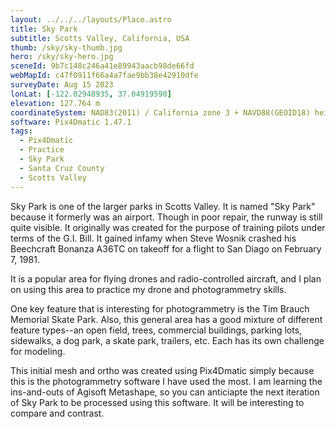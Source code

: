 ```yaml
---
layout: ../../../layouts/Place.astro
title: Sky Park
subtitle: Scotts Valley, California, USA
thumb: /sky/sky-thumb.jpg
hero: /sky/sky-hero.jpg
sceneId: 9b7c148c246a41e89943aacb98de66fd
webMapId: c47f0911f66a4a7fae9bb38e42910dfe
surveyDate: Aug 15 2023
lonLat: [-122.02948935, 37.04919590]
elevation: 127.764 m
coordinateSystem: NAD83(2011) / California zone 3 + NAVD88(GEOID18) height
software: Pix4Dmatic 1.47.1
tags:
  - Pix4Dmatic
  - Practice
  - Sky Park
  - Santa Cruz County
  - Scotts Valley
---
```


Sky Park is one of the larger parks in Scotts Valley. It is named "Sky Park" because it formerly was an airport. Though in poor repair, the runway is still quite visible. It originally was created for the purpose of training pilots under terms of the G.I. Bill. It gained infamy when Steve Wosnik crashed his Beechcraft Bonanza A36TC on takeoff for a flight to San Diago on February 7, 1981.

It is a popular area for flying drones and radio-controlled aircraft, and I plan on using this area to practice my drone and photogrammetry skills.

One key feature that is interesting for photogrammetry is the Tim Brauch Memorial Skate Park. Also, this general area has a good mixture of different feature types--an open field, trees, commercial buildings, parking lots, sidewalks, a dog park, a skate park, trailers, etc. Each has its own challenge for modeling.

This initial mesh and ortho was created using Pix4Dmatic simply because this is the photogrammetry software I have used the most. I am learning the ins-and-outs of Agisoft Metashape, so you can anticiapte the next iteration of Sky Park to be processed using this software. It will be interesting to compare and contrast.

